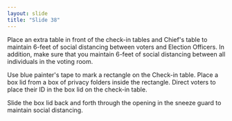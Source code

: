 ```yaml
---
layout: slide
title: "Slide 38"
---
```


Place an extra table in front of the check-in tables and Chief's table to maintain 6-feet of social distancing between voters and Election Officers. In addition, make sure that you maintain 6-feet of social distancing between all individuals in the voting room.

Use blue painter's tape to mark a rectangle on the Check-in table. Place a box lid from a box of privacy folders inside the rectangle. Direct voters to place their ID in the box lid on the check-in table.

Slide the box lid back and forth through the opening in the sneeze guard to maintain social distancing.

